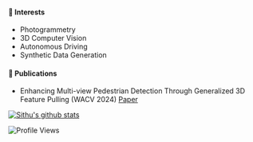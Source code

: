 #### 🔖 Interests
* Photogrammetry
* 3D Computer Vision
* Autonomous Driving
* Synthetic Data Generation

#### 📄 Publications

* Enhancing Multi-view Pedestrian Detection Through Generalized 3D Feature Pulling (WACV 2024) [Paper](https://openaccess.thecvf.com/content/WACV2024/html/Aung_Enhancing_Multi-View_Pedestrian_Detection_Through_Generalized_3D_Feature_Pulling_WACV_2024_paper.html)

[![Sithu's github stats](https://github-readme-stats.vercel.app/api?username=sithu31296&show_icons=true&theme=buefy&hide=prs,issues)](https://github.com/sithu31296/sithu31296)

![Profile Views](https://visitor-badge.laobi.icu/badge?page_id=sithu31296.sithu31296)
